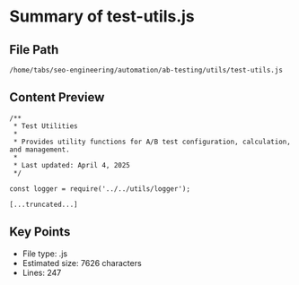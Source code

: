 # Summary of test-utils.js
  
## File Path
`/home/tabs/seo-engineering/automation/ab-testing/utils/test-utils.js`

## Content Preview
```
/**
 * Test Utilities
 * 
 * Provides utility functions for A/B test configuration, calculation, and management.
 * 
 * Last updated: April 4, 2025
 */

const logger = require('../../utils/logger');

[...truncated...]
```

## Key Points
- File type: .js
- Estimated size: 7626 characters
- Lines: 247
